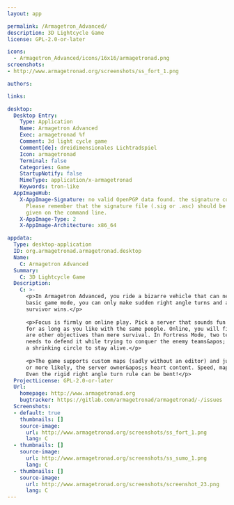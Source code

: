 ```yaml
---
layout: app

permalink: /Armagetron_Advanced/
description: 3D Lightcycle Game
license: GPL-2.0-or-later

icons:
  - Armagetron_Advanced/icons/16x16/armagetronad.png
screenshots:
- http://www.armagetronad.org/screenshots/ss_fort_1.png

authors:

links:

desktop:
  Desktop Entry:
    Type: Application
    Name: Armagetron Advanced
    Exec: armagetronad %f
    Comment: 3d light cycle game
    Comment[de]: dreidimensionales Lichtradspiel
    Icon: armagetronad
    Terminal: false
    Categories: Game
    StartupNotify: false
    MimeType: application/x-armagetronad
    Keywords: tron-like
  AppImageHub:
    X-AppImage-Signature: no valid OpenPGP data found. the signature could not be verified.
      Please remember that the signature file (.sig or .asc) should be the first file
      given on the command line.
    X-AppImage-Type: 2
    X-AppImage-Architecture: x86_64

appdata:
  Type: desktop-application
  ID: org.armagetronad.armagetronad.desktop
  Name:
    C: Armagetron Advanced
  Summary:
    C: 3D Lightcycle Game
  Description:
    C: >-
      <p>In Armagetron Advanced, you ride a bizarre vehicle that can never stop and leaves a deadly trail behind. In the most
      basic game mode, you can only make sudden right angle turns and are trapped with others in an inescapable arena. The last
      survivor wins.</p>
  
      <p>Focus is firmly on online play. Pick a server that sounds fun from the server browser, hop in, stay and play there
      for as long as you like with the same people. Online, you will find many variations of the core gameplay principle. There
      are other objectives than mere survival. In Fortress Mode, two teams face each other. Each team owns a Fortress Zone and
      needs to defend it while trying to conquer the enemy teams&apos; Fortress. In Sumo Mode, everyone needs to stay inside
      a shrinking circle to stay alive.</p>
  
      <p>The game supports custom maps (sadly without an editor) and just about every gameplay variable can be tweaked to your,
      or more likely, the server owner&apos;s heart content. Speed, map size, trail length and timeouts are just the start.
      Even the rigid right angle turn rule can be bent!</p>
  ProjectLicense: GPL-2.0-or-later
  Url:
    homepage: http://www.armagetronad.org
    bugtracker: https://gitlab.com/armagetronad/armagetronad/-/issues
  Screenshots:
  - default: true
    thumbnails: []
    source-image:
      url: http://www.armagetronad.org/screenshots/ss_fort_1.png
      lang: C
  - thumbnails: []
    source-image:
      url: http://www.armagetronad.org/screenshots/ss_sumo_1.png
      lang: C
  - thumbnails: []
    source-image:
      url: http://www.armagetronad.org/screenshots/screenshot_23.png
      lang: C
---
```

